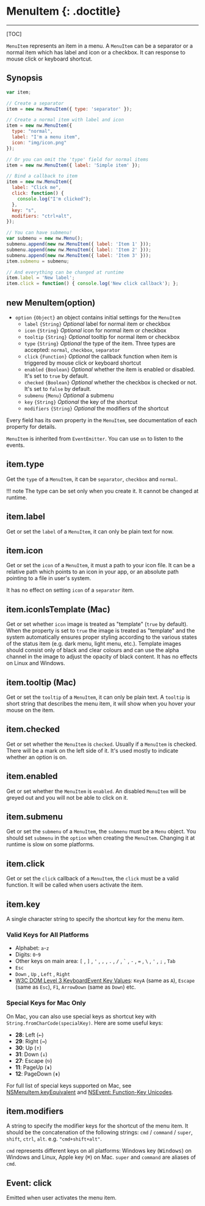 # MenuItem {: .doctitle}
---

[TOC]

`MenuItem` represents an item in a menu. A `MenuItem` can be a separator or a normal item which has label and icon or a checkbox. It can response to mouse click or keyboard shortcut.

## Synopsis

```javascript
var item;

// Create a separator
item = new nw.MenuItem({ type: 'separator' });

// Create a normal item with label and icon
item = new nw.MenuItem({
  type: "normal", 
  label: "I'm a menu item",
  icon: "img/icon.png"
});

// Or you can omit the 'type' field for normal items
item = new nw.MenuItem({ label: 'Simple item' });

// Bind a callback to item
item = new nw.MenuItem({
  label: "Click me",
  click: function() {
    console.log("I'm clicked");
  },
  key: "s",
  modifiers: "ctrl+alt",
});

// You can have submenu!
var submenu = new nw.Menu();
submenu.append(new nw.MenuItem({ label: 'Item 1' }));
submenu.append(new nw.MenuItem({ label: 'Item 2' }));
submenu.append(new nw.MenuItem({ label: 'Item 3' }));
item.submenu = submenu;

// And everything can be changed at runtime
item.label = 'New label';
item.click = function() { console.log('New click callback'); };
```

## new MenuItem(option)

* `option` `{Object}` an object contains initial settings for the `MenuItem`
    - `label` `{String}` _Optional_ label for normal item or checkbox
    - `icon` `{String}` _Optional_ icon for normal item or checkbox
    - `tooltip` `{String}` _Optional_ tooltip for normal item or checkbox
    - `type` `{String}` _Optional_ the type of the item. Three types are accepted: `normal`, `checkbox`, `separator`
    - `click` `{Function}` _Optional_ the callback function when item is triggered by mouse click or keyboard shortcut
    - `enabled` `{Boolean}` _Optional_ whether the item is enabled or disabled. It's set to `true` by default.
    - `checked` `{Boolean}` _Optional_ whether the checkbox is checked or not. It's set to `false` by default.
    - `submenu` `{Menu}` _Optional_ a submenu
    - `key` `{String}` _Optional_ the key of the shortcut
    - `modifiers` `{String}` _Optional_ the modifiers of the shortcut

Every field has its own property in the `MenuItem`, see documentation of each property for details.

`MenuItem` is inherited from `EventEmitter`. You can use `on` to listen to the events.

## item.type

Get the `type` of a `MenuItem`, it can be `separator`, `checkbox` and `normal`.

!!! note
    The type can be set only when you create it. It cannot be changed at runtime.

## item.label

Get or set the `label` of a `MenuItem`, it can only be plain text for now.

## item.icon

Get or set the `icon` of a `MenuItem`, it must a path to your icon file. It can be a relative path which points to an icon in your app, or an absolute path pointing to a file in user's system.

It has no effect on setting `icon` of a `separator` item.

## item.iconIsTemplate (Mac)

Get or set whether `icon` image is treated as "template" (`true` by default). When the property is set to `true` the image is treated as "template" and the system automatically ensures proper styling according to the various states of the status item (e.g. dark menu, light menu, etc.). Template images should consist only of black and clear colours and can use the alpha channel in the image to adjust the opacity of black content. It has no effects on Linux and Windows.

## item.tooltip (Mac)

Get or set the `tooltip` of a `MenuItem`, it can only be plain text. A `tooltip` is short string that describes the menu item, it will show when you hover your mouse on the item.

## item.checked

Get or set whether the `MenuItem` is `checked`. Usually if a `MenuItem` is checked. There will be a mark on the left side of it. It's used mostly to indicate whether an option is on.

## item.enabled

Get or set whether the `MenuItem` is `enabled`. An disabled `MenuItem` will be greyed out and you will not be able to click on it.

## item.submenu

Get or set the `submenu` of a `MenuItem`, the `submenu` must be a `Menu` object. You should set `submenu` in the `option` when creating the `MenuItem`. Changing it at runtime is slow on some platforms.

## item.click

Get or set the `click` callback of a `MenuItem`, the `click` must be a valid function. It will be called when users activate the item.

## item.key

A single character string to specify the shortcut key for the menu item.

### Valid Keys for All Platforms

* Alphabet: `a`-`z`
* Digits: `0`-`9`
* Other keys on main area: `[` , `]` , `'` , `,` , `.` , `/` , `` ` `` , `-` , `=` , `\` , `'` , `;` , `Tab`
* `Esc`
* `Down` , `Up` , `Left` , `Right`
* [W3C DOM Level 3 KeyboardEvent Key Values](http://www.w3.org/TR/DOM-Level-3-Events-key/): `KeyA` (same as `A`), `Escape` (same as `Esc`), `F1`, `ArrowDown` (same as `Down`) etc.

### Special Keys for Mac Only
On Mac, you can also use special keys as shortcut key with `String.fromCharCode(specialKey)`. Here are some useful keys:

* **28**: Left (<kbd>&larr;</kbd>)
* **29**: Right (<kbd>&rarr;</kbd>)
* **30**: Up (<kbd>&uarr;</kbd>)
* **31**: Down (<kbd>&darr;</kbd>)
* **27**: Escape (<kbd>&#9099;</kbd>)
* **11**: PageUp (<kbd>&#8670;</kbd>)
* **12**: PageDown (<kbd>&#8671;</kbd>)

For full list of special keys supported on Mac, see [NSMenuItem.keyEquivalent](https://developer.apple.com/library/mac/documentation/Cocoa/Reference/ApplicationKit/Classes/NSMenuItem_Class/#//apple_ref/occ/instp/NSMenuItem/keyEquivalent) and [NSEvent: Function-Key Unicodes](https://developer.apple.com/library/mac/documentation/Cocoa/Reference/ApplicationKit/Classes/NSEvent_Class/index.html#//apple_ref/doc/constant_group/Function_Key_Unicodes).

## item.modifiers

A string to specify the modifier keys for the shortcut of the menu item. It should be the concatenation of the following strings: `cmd` / `command` / `super`, `shift`, `ctrl`, `alt`. e.g. `"cmd+shift+alt"`.

`cmd` represents different keys on all platforms: Windows key (<kbd>Windows</kbd>) on Windows and Linux, Apple key (<kbd>&#8984;</kbd>) on Mac. `super` and `command` are aliases of `cmd`.

## Event: click

Emitted when user activates the menu item.
